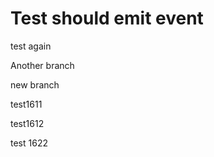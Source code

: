 # Test should emit event


test again


Another branch

new branch


test1611


test1612

test 1622
